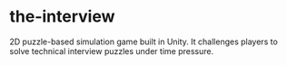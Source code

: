 # the-interview
2D puzzle-based simulation game built in Unity. It challenges players to solve technical interview puzzles under time pressure.
